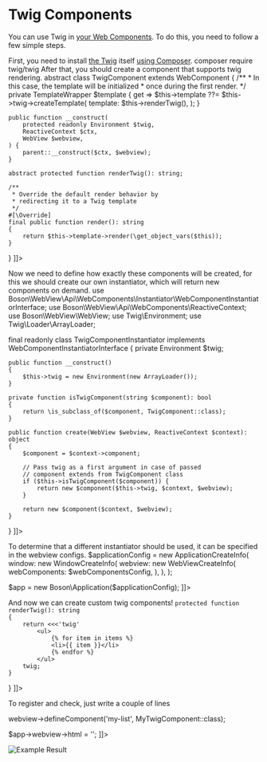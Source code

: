# Twig Components

You can use Twig in [your Web Components](web-components-api.md). To do this, 
you need to follow a few simple steps.

<procedure title="1. Install Twig">
First, you need to install <a href="https://twig.symfony.com/">the Twig</a> 
itself <a href="https://getcomposer.org/">using Composer</a>.
<code-block lang="bash">
    composer require twig/twig
</code-block>
</procedure>

<procedure title="2. Create Twig Component">
After that, you should create a component that supports twig rendering.
<code-block lang="php">
<![CDATA[
use Boson\WebView\Api\WebComponents\ReactiveContext;
use Boson\WebView\Api\WebComponents\WebComponent;
use Boson\WebView\WebView;
use Twig\Environment;
use Twig\TemplateWrapper;

abstract class TwigComponent extends WebComponent
{
    /**
     * In this case, the template will be initialized 
     * once during the first render.
     */
    private TemplateWrapper $template {
        get => $this->template ??= $this->twig->createTemplate(
            template: $this->renderTwig(),
        );
    }

    public function __construct(
        protected readonly Environment $twig,
        ReactiveContext $ctx,
        WebView $webview,
    ) {
        parent::__construct($ctx, $webview);
    }

    abstract protected function renderTwig(): string;

    /**
     * Override the default render behavior by 
     * redirecting it to a Twig template
     */
    #[\Override]
    final public function render(): string
    {
        return $this->template->render(\get_object_vars($this));
    }
}
]]>
</code-block>
</procedure>


<procedure title="3. Create Instantiator">
Now we need to define how exactly these components will be created, for 
this we should create our own instantiator, which will return new 
components on demand.
<code-block lang="php">
<![CDATA[

use Boson\WebView\Api\WebComponents\Instantiator\WebComponentInstantiatorInterface;
use Boson\WebView\Api\WebComponents\ReactiveContext;
use Boson\WebView\WebView;
use Twig\Environment;
use Twig\Loader\ArrayLoader;

final readonly class TwigComponentInstantiator implements
    WebComponentInstantiatorInterface
{
    private Environment $twig;

    public function __construct()
    {
        $this->twig = new Environment(new ArrayLoader());
    }

    private function isTwigComponent(string $component): bool
    {
        return \is_subclass_of($component, TwigComponent::class);
    }

    public function create(WebView $webview, ReactiveContext $context): object
    {
        $component = $context->component;

        // Pass twig as a first argument in case of passed 
        // component extends from TwigComponent class 
        if ($this->isTwigComponent($component)) {
            return new $component($this->twig, $context, $webview);
        }

        return new $component($context, $webview);
    }
}
]]>
</code-block>
</procedure>

<procedure title="4. Register Instantiator">
To determine that a different instantiator should be used, it can 
be specified in the webview configs.

<code-block lang="php">
<![CDATA[
$webComponentsConfig = new WebComponentsCreateInfo(
    instantiator: new TwigComponentInstantiator(),
);

$applicationConfig = new ApplicationCreateInfo(
    window: new WindowCreateInfo(
        webview: new WebViewCreateInfo(
            webComponents: $webComponentsConfig,
        ),
    ),
);

$app = new Boson\Application($applicationConfig);
]]>
</code-block>
</procedure>

<procedure title="5. Twig Components">
And now we can create custom twig components!

<code-block lang="php">
<![CDATA[
class MyTwigComponent extends TwigComponent
{
    protected array $items = [1, 2, 3];

    protected function renderTwig(): string
    {
        return <<<'twig'
            <ul>
                {% for item in items %}
                <li>{{ item }}</li>
                {% endfor %}
            </ul>
        twig;
    }
}
]]>
</code-block>

To register and check, just write a couple of lines

<code-block lang="php">
<![CDATA[
$app->webview->defineComponent('my-list', MyTwigComponent::class);

$app->webview->html = '<my-list />';
]]>
</code-block>

<img src="example-twig-components-result.png" alt="Example Result"/>

</procedure>